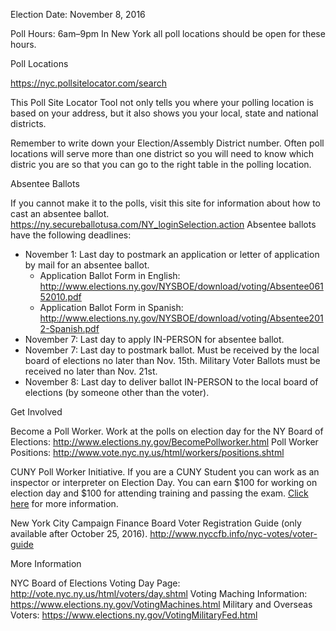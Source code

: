 
Election Date: November 8, 2016

Poll Hours: 6am&ndash;9pm
In New York all poll locations should be open for these hours.

Poll Locations

https://nyc.pollsitelocator.com/search

This Poll Site Locator Tool not only tells you where your polling location is based on your address, but it also shows you your local, state and national districts.

Remember to write down your Election/Assembly District number. Often poll locations will serve more than one district so you will need to know which distric you are so that you can go to the right table in the polling location.

Absentee Ballots

If you cannot make it to the polls, visit this site for information about how to cast an absentee ballot.
https://ny.secureballotusa.com/NY_loginSelection.action
Absentee ballots have the following deadlines:

* November 1: Last day to postmark an application or letter of application by mail for an absentee ballot.
	* Application Ballot Form in English: http://www.elections.ny.gov/NYSBOE/download/voting/Absentee06152010.pdf
	* Application Ballot Form in Spanish: http://www.elections.ny.gov/NYSBOE/download/voting/Absentee2012-Spanish.pdf
* November 7: Last day to apply IN-PERSON for absentee ballot.
* November 7: Last day to postmark ballot. Must be received by the local board of elections no later than Nov. 15th. Military Voter Ballots must be received no later than Nov. 21st.
* November 8: Last day to deliver ballot IN-PERSON to the local board of elections (by someone other than the voter).

Get Involved

Become a Poll Worker. Work at the polls on election day for the NY Board of Elections: http://www.elections.ny.gov/BecomePollworker.html
	Poll Worker Positions: http://www.vote.nyc.ny.us/html/workers/positions.shtml

CUNY Poll Worker Initiative. If you are a CUNY Student you can work as an inspector or interpreter on Election Day. You can earn $100 for working on election day and $100 for attending training and passing the exam. [Click here](http://www2.cuny.edu/employment/student-jobs/jobs/poll-worker-initiative/) for more information.

New York City Campaign Finance Board Voter Registration Guide (only available after October 25, 2016). http://www.nyccfb.info/nyc-votes/voter-guide

More Information

NYC Board of Elections Voting Day Page: http://vote.nyc.ny.us/html/voters/day.shtml
Voting Maching Information: https://www.elections.ny.gov/VotingMachines.html
Military and Overseas Voters: https://www.elections.ny.gov/VotingMilitaryFed.html
